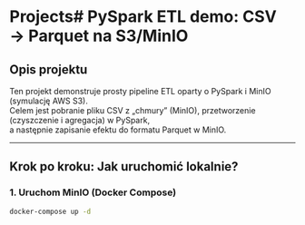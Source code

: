 # Projects# PySpark ETL demo: CSV → Parquet na S3/MinIO

## Opis projektu

Ten projekt demonstruje prosty pipeline ETL oparty o PySpark i MinIO (symulację AWS S3).  
Celem jest pobranie pliku CSV z „chmury” (MinIO), przetworzenie (czyszczenie i agregacja) w PySpark,  
a następnie zapisanie efektu do formatu Parquet w MinIO.

---

## Krok po kroku: Jak uruchomić lokalnie?

### 1. Uruchom MinIO (Docker Compose)
```bash
docker-compose up -d
